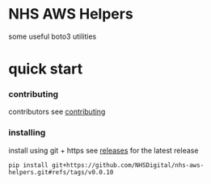 # NHS AWS Helpers

some useful boto3 utilities

# quick start

### contributing
contributors see [contributing](CONTRIBUTING.md)

### installing
install using git + https
see [releases](https://github.com/NHSDigital/nhs-aws-helpers/releases) for the latest release
```shell
pip install git+https://github.com/NHSDigital/nhs-aws-helpers.git#refs/tags/v0.0.10
```
